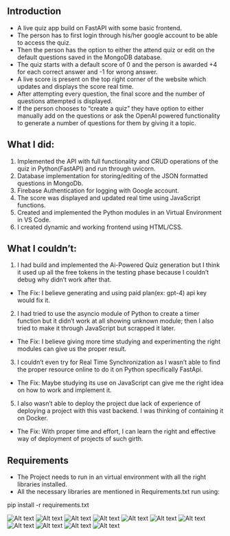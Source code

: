 ## Introduction
* A live quiz app build on FastAPI with some basic frontend. 
* The person has to first login through his/her google account to be able to access the quiz. 
* Then the person has the option to either the attend quiz or edit on the default questions saved in the MongoDB database.
* The quiz starts with a default score of 0 and the person is awarded +4 for each correct answer and -1 for wrong answer. 
* A live score is present on the top right corner of the website which updates and displays the score real time. 
* After attempting every question, the final score and the number of questions attempted is displayed.
* If the person chooses to “create a quiz” they have option to either manually add on the questions or ask the OpenAI powered functionality to generate a number of questions for them by giving it a topic.
## What I did:
1.	Implemented the API with full functionality and CRUD operations of the quiz in Python(FastAPI) and run through uvicorn.
2.	Database implementation for storing/editing of the JSON formatted questions in MongoDb.
3.	Firebase Authentication for logging with Google account.
4.	The score was displayed and updated real time using JavaScript functions.
5.	Created and implemented the Python modules in an Virtual Environment in VS Code.
6.	I created dynamic and working frontend using HTML/CSS.
## What I couldn’t:
1.	I had build and implemented the Ai-Powered Quiz generation but I think it used up all the free tokens in the testing phase because I couldn’t debug why didn’t work after that.
* The Fix:
	I believe generating and using paid plan(ex: gpt-4) api key would fix it.
2.	I had tried to use the asyncio module of Python to create a timer function but it didn’t work at all showing unknown module; then I also tried to make it through JavaScript but scrapped it later.
* The Fix:
	I believe giving more time studying and experimenting the right modules can give us 	the proper result.
3.	I couldn’t even try for Real Time Synchronization as I wasn’t able to find the proper resource online to do it on Python specifically FastApi.
* The Fix:
Maybe studying its use on JavaScript can give me the right idea on how to work and implement  it.
5.	I also wasn’t able to deploy the project due lack of experience of deploying a project with this vast backend. I was thinking of containing it on Docker.
* The Fix: With proper time and effort, I can learn the right and effective way of deployment of projects of such girth.
## Requirements
* The Project needs to run in an virtual environment with all the right libraries installed.
* All the necessary libraries are mentioned in Requirements.txt run using:

pip install -r requirements.txt

![Alt text](https://i.imgur.com/VZ7i56O.png)
![Alt text](https://i.imgur.com/kuzW5jY.png)
![Alt text](https://i.imgur.com/CBh4q6P.png)
![Alt text](https://i.imgur.com/7nbBJEr.png)
![Alt text](https://i.imgur.com/a4YMXLO.png)
![Alt text](https://i.imgur.com/39N6G1h.png)
![Alt text](https://i.imgur.com/VDXMUnT.png)
![Alt text](https://i.imgur.com/UWE1Fhe.png)
![Alt text](https://i.imgur.com/pTqiGBD.png)
![Alt text](https://i.imgur.com/87ScsST.png)
![Alt text](https://i.imgur.com/w5PmFok.png)


